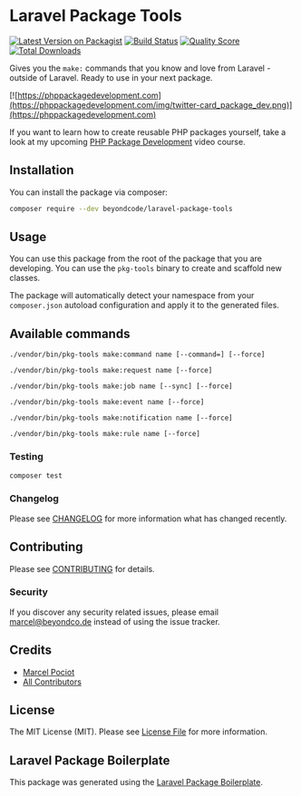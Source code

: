 # Laravel Package Tools

[![Latest Version on Packagist](https://img.shields.io/packagist/v/beyondcode/laravel-package-tools.svg?style=flat-square)](https://packagist.org/packages/beyondcode/laravel-package-tools)
[![Build Status](https://img.shields.io/travis/beyondcode/laravel-package-tools/master.svg?style=flat-square)](https://travis-ci.org/beyondcode/laravel-package-tools)
[![Quality Score](https://img.shields.io/scrutinizer/g/beyondcode/laravel-package-tools.svg?style=flat-square)](https://scrutinizer-ci.com/g/beyondcode/laravel-package-tools)
[![Total Downloads](https://img.shields.io/packagist/dt/beyondcode/laravel-package-tools.svg?style=flat-square)](https://packagist.org/packages/beyondcode/laravel-package-tools)

Gives you the `make:` commands that you know and love from Laravel - outside of Laravel. Ready to use in your next package.

[![https://phppackagedevelopment.com](https://phppackagedevelopment.com/img/twitter-card_package_dev.png)](https://phppackagedevelopment.com)

If you want to learn how to create reusable PHP packages yourself, take a look at my upcoming [PHP Package Development](https://phppackagedevelopment.com) video course.


## Installation

You can install the package via composer:

```bash
composer require --dev beyondcode/laravel-package-tools
```

## Usage

You can use this package from the root of the package that you are developing. You can use the `pkg-tools` binary to create and scaffold new classes.

The package will automatically detect your namespace from your `composer.json` autoload configuration and apply it to the generated files.

## Available commands

```
./vendor/bin/pkg-tools make:command name [--command=] [--force]

./vendor/bin/pkg-tools make:request name [--force]

./vendor/bin/pkg-tools make:job name [--sync] [--force]

./vendor/bin/pkg-tools make:event name [--force]

./vendor/bin/pkg-tools make:notification name [--force]

./vendor/bin/pkg-tools make:rule name [--force]
``` 

### Testing

``` bash
composer test
```

### Changelog

Please see [CHANGELOG](CHANGELOG.md) for more information what has changed recently.

## Contributing

Please see [CONTRIBUTING](CONTRIBUTING.md) for details.

### Security

If you discover any security related issues, please email marcel@beyondco.de instead of using the issue tracker.

## Credits

- [Marcel Pociot](https://github.com/beyondcode)
- [All Contributors](../../contributors)

## License

The MIT License (MIT). Please see [License File](LICENSE.md) for more information.

## Laravel Package Boilerplate

This package was generated using the [Laravel Package Boilerplate](https://laravelpackageboilerplate.com).